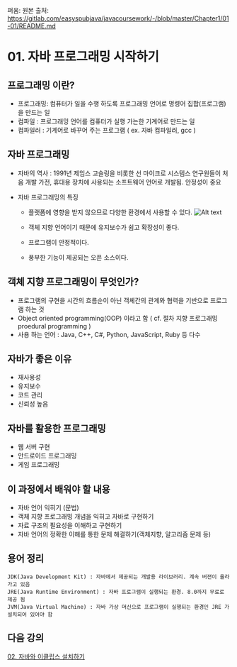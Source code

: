 퍼옴: 원본 출처: https://gitlab.com/easyspubjava/javacoursework/-/blob/master/Chapter1/01-01/README.md


# 01. 자바 프로그래밍 시작하기

##  프로그래밍 이란?

* 프로그래밍: 컴퓨터가 일을 수행 하도록 프로그래밍 언어로 명령어 집합(프로그램)을 만드는 일
* 컴파일 : 프로그래밍 언어를 컴퓨터가 실행 가는한 기계어로 만드는 일
* 컴파일러 : 기계어로 바꾸어 주는 프로그램 
          ( ex. 자바 컴파일러, gcc )

## 자바 프로그래밍 

+ 자바의 역사 : 1991년 제임스 고슬링을 비롯한 선 마이크로 시스템스 연구원들이 처음 개발
             가전, 휴대용 장치에 사용되는 소프트웨어 언어로 개발됨. 안정성이 중요

+ 자바 프로그래밍의 특징
  * 플랫폼에 영향을 받지 않으므로 다양한 환경에서 사용할 수 있다.
        ![Alt text](./img/vm.PNG)


  * 객체 지향 언어이기 때문에 유지보수가 쉽고 확장성이 좋다.
  * 프로그램이 안정적이다.
  * 풍부한 기능이 제공되는 오픈 소스이다.


## 객체 지향 프로그래밍이 무엇인가?

+ 프로그램의 구현을 시간의 흐름순이 아닌 객체간의 관계와 협력을 기반으로 프로그램 하는 것
+ Object oriented programming(OOP)  이라고 함 ( cf. 절차 지향 프로그래밍 proedural programming )
+ 사용 하는 언어 : Java, C++, C#, Python, JavaScript, Ruby 등 다수

## 자바가 좋은 이유

- 재사용성
- 유지보수
- 코드 관리
- 신뢰성 높음

## 자바를 활용한 프로그래밍

* 웹 서버 구현
* 안드로이드 프로그래밍
* 게임 프로그래밍

## 이 과정에서 배워야 할 내용

* 자바 언어 익히기 (문법)
* 객체 지향 프로그래밍 개념을 익히고 자바로 구현하기
* 자료 구조의 필요성을 이해하고 구현하기
* 자바 언어의 정확한 이해를 통한 문제 해결하기(객체지향, 알고리즘 문제 등)


## 용어 정리

    JDK(Java Development Kit) : 자바에서 제공되는 개발용 라이브러리. 계속 버젼이 올라가고 있음
    JRE(Java Runtime Environment) : 자바 프로그램이 실행되는 환경. 8.0까지 무료로 제공 됨
    JVM(Java Virtual Machine) : 자바 가상 머신으로 프로그램이 실행되는 환경인 JRE 가 설치되어 있어야 함

## 다음 강의
[02. 자바와 이클립스 설치하기](https://gitlab.com/easyspubjava/javacoursework/-/tree/master/Chapter1/01-02/README.md)

    
